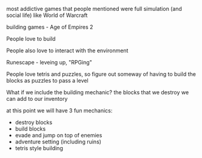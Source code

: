most addictive games that people mentioned were full simulation (and social life) like World of Warcraft


building games - Age of Empires 2


People love to build


People also love to interact with the environment

Runescape - leveing up, "RPGing"

People love tetris and puzzles, so figure out someway of having to build the blocks as puzzles to pass a level



What if we include the building mechanic? the blocks that we destroy we can add to our inventory


at this point we will have 3 fun mechanics:

- destroy blocks
- build blocks
- evade and jump on top of enemies
- adventure setting (including ruins)
- tetris style building
